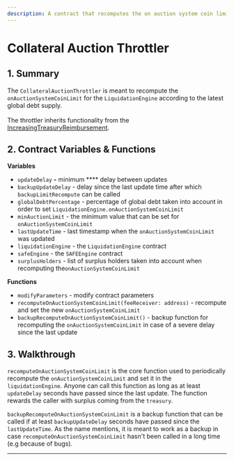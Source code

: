 ```yaml
---
description: A contract that recomputes the on auction system coin limit
---
```


# Collateral Auction Throttler

## 1. Summary <a href="#1-introduction-summary" id="1-introduction-summary"></a>

The `CollateralAuctionThrottler` is meant to recompute the `onAuctionSystemCoinLimit` for the `LiquidationEngine` according to the latest global debt supply.\
\
The throttler inherits functionality from the [IncreasingTreasuryReimbursement](https://docs.reflexer.finance/system-contracts/sustainability-module/increasing-treasury-reimbursement).

## 2. Contract Variables & Functions <a href="#2-contract-details" id="2-contract-details"></a>

**Variables**

* `updateDelay` **-** minimum **** delay between updates
* `backupUpdateDelay` - delay since the last update time after which `backupLimitRecompute` can be called
* `globalDebtPercentage` - percentage of global debt taken into account in order to set `LiquidationEngine.onAuctionSystemCoinLimit`
* `minAuctionLimit` - the minimum value that can be set for `onAuctionSystemCoinLimit`
* `lastUpdateTime` - last timestamp when the `onAuctionSystemCoinLimit` was updated
* `liquidationEngine` - the `LiquidationEngine` contract
* `safeEngine` - the `SAFEEngine` contract
* `surplusHolders` - list of surplus holders taken into account when recomputing the`onAuctionSystemCoinLimit`

**Functions**

* `modifyParameters` - modify contract parameters
* `recomputeOnAuctionSystemCoinLimit(feeReceiver: address)` - recompute and set the new `onAuctionSystemCoinLimit`
* `backupRecomputeOnAuctionSystemCoinLimit()` - backup function for recomputing the `onAuctionSystemCoinLimit` in case of a severe delay since the last update

## 3. Walkthrough <a href="#2-contract-details" id="2-contract-details"></a>

`recomputeOnAuctionSystemCoinLimit` is the core function used to periodically recompute the `onAuctionSystemCoinLimit` and set it in the `liquidationEngine`. Anyone can call this function as long as at least `updateDelay` seconds have passed since the last update. The function rewards the caller with surplus coming from the `treasury`.

`backupRecomputeOnAuctionSystemCoinLimit` is a backup function that can be called if at least `backupUpdateDelay` seconds have passed since the `lastUpdateTime`. As the name mentions, it is meant to work as a backup in case `recomputeOnAuctionSystemCoinLimit` hasn't been called in a long time (e.g because of bugs).

****
